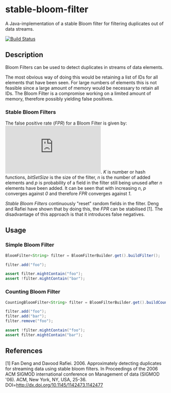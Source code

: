 # stable-bloom-filter
A Java-implementation of a stable Bloom filter for filtering duplicates out of data streams.

[![Build Status](https://travis-ci.org/jjedele/stable-bloom-filter.svg?branch=master)](https://travis-ci.org/jjedele/stable-bloom-filter)

## Description

Bloom Filters can be used to detect duplicates in streams of data elements.

The most obvious way of doing this would be retaining a list of IDs for all elements that have been seen.
For large numbers of elements this is not feasible since a large amount of memory would be necessary to retain all IDs.
The Bloom Filter is a compromise working on a limited amount of memory, therefore possibly yielding false positives.

### Stable Bloom Filters

The false positive rate (*FPR*) for a Bloom Filter is given
by: ![FPR Formula](https://latex.codecogs.com/gif.latex?%5Cinline%20FPR%20%3D%20%281%20-%20p%29%20%5E%7BK%7D%3B%20p%20%3D%20%5Cbig%28%201%20-%20%5Cfrac%7B1%7D%7Bm%7D%20%5Cbig%29%5E%7BKn%7D).
*K* is number or hash functions, *bitSetSize* is the size of the filter, *n* is the number of added elements and *p* is probability
of a field in the filter still being unused after *n* elements have been added.
It can be seen that with increasing *n*, *p* converges against *0* and therefore
*FPR* converges against *1*.

*Stable Bloom Filters* continuously "reset" random fields in the filter.
Deng and Rafiei have shown that by doing this, the *FPR* can be stabilised [1].
The disadvantage of this approach is that it introduces false negatives.

## Usage

### Simple Bloom Filter

```java
BloomFilter<String> filter = BloomFilterBuilder.get().buildFilter();

filter.add("foo");

assert filter.mightContain("foo");
assert !filter.mightContain("bar");
```

### Counting Bloom Filter

```java
CountingBloomFilter<String> filter = BloomFilterBuilder.get().buildCountingFilter();

filter.add("foo");
filter.add("bar");
filter.remove("foo");

assert !filter.mightContain("foo");
assert filter.mightContain("bar");
```

## References

[1] Fan Deng and Davood Rafiei. 2006. Approximately detecting duplicates for streaming data using stable bloom filters. In Proceedings of the 2006 ACM SIGMOD international conference on Management of data (SIGMOD '06). ACM, New York, NY, USA, 25-36. DOI=http://dx.doi.org/10.1145/1142473.1142477
